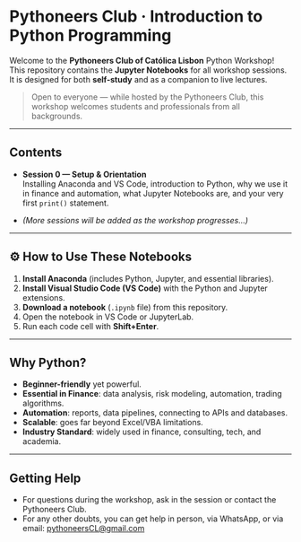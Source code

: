 # Pythoneers Club · Introduction to Python Programming

Welcome to the **Pythoneers Club of Católica Lisbon** Python Workshop!  
This repository contains the **Jupyter Notebooks** for all workshop sessions. It is designed for both **self-study** and as a companion to live lectures.  

> Open to everyone — while hosted by the Pythoneers Club, this workshop welcomes students and professionals from all backgrounds.

---

## Contents

- **Session 0 — Setup & Orientation**  
  Installing Anaconda and VS Code, introduction to Python, why we use it in finance and automation, what Jupyter Notebooks are, and your very first `print()` statement.

- *(More sessions will be added as the workshop progresses...)*

---

## ⚙️ How to Use These Notebooks

1. **Install Anaconda** (includes Python, Jupyter, and essential libraries).  
2. **Install Visual Studio Code (VS Code)** with the Python and Jupyter extensions.  
3. **Download a notebook** (`.ipynb` file) from this repository.  
4. Open the notebook in VS Code or JupyterLab.  
5. Run each code cell with **Shift+Enter**.  

---

## Why Python?

- **Beginner-friendly** yet powerful.  
- **Essential in Finance**: data analysis, risk modeling, automation, trading algorithms.  
- **Automation**: reports, data pipelines, connecting to APIs and databases.  
- **Scalable**: goes far beyond Excel/VBA limitations.  
- **Industry Standard**: widely used in finance, consulting, tech, and academia.  

---

## Getting Help

- For questions during the workshop, ask in the session or contact the Pythoneers Club.
- For any other doubts, you can get help in person, via WhatsApp, or via email: pythoneersCL@gmail.com

